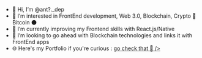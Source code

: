 - 👋 Hi, I’m @ant?._dep
- 👀 I’m interested in FrontEnd development, Web 3.0, Blockchain, Crypto 🚀 Bitcoin 🌑
- 🌱 I’m currently improving my Frontend skills with React.js/Native
- 💞️ I’m looking to go ahead with Blockchain technologies and links it with FrontEnd apps
- 🌐 Here's my Portfolio if you're curious : <a href="https://antoine-de-pertat.netlify.app"> go check that 👀 />

<!---
lHimiko/lHimiko is a ✨ special ✨ repository because its `README.md` (this file) appears on your GitHub profile.
You can click the Preview link to take a look at your changes.
--->
